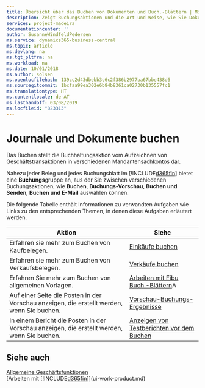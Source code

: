 ```yaml
---
title: Übersicht über das Buchen von Dokumenten und Buch.-Blättern | Microsoft Docs
description: Zeigt Buchungsaktionen und die Art und Weise, wie Sie Dokumente und Buch.-Blätter buchen können.
services: project-madeira
documentationcenter: ''
author: SusanneWindfeldPedersen
ms.service: dynamics365-business-central
ms.topic: article
ms.devlang: na
ms.tgt_pltfrm: na
ms.workload: na
ms.date: 10/01/2018
ms.author: solsen
ms.openlocfilehash: 139cc2d43dbebb3c6c2f386b2977ba67bbe438d6
ms.sourcegitcommit: 1bcfaa99ea302e6b84b8361ca02730b135557fc1
ms.translationtype: HT
ms.contentlocale: de-AT
ms.lasthandoff: 03/08/2019
ms.locfileid: "823313"
---
```

# <a name="post-documents-and-journals"></a>Journale und Dokumente buchen
Das Buchen stellt die Buchhaltungsaktion vom Aufzeichnen von Geschäftstransaktionen in verschiedenen Mandantensachkontos dar.

Nahezu jeder Beleg und jedes Buchungsblatt im [!INCLUDE[d365fin](includes/d365fin_md.md)] bietet eine **Buchungs**gruppe an, aus der Sie zwischen verschiedenen Buchungsaktionen, wie **Buchen**, **Buchungs-Vorschau**, **Buchen und Senden**, **Buchen und E-Mail** auswählen können.

Die folgende Tabelle enthält Informationen zu verwandten Aufgaben wie Links zu den entsprechenden Themen, in denen diese Aufgaben erläutert werden.

| Aktion | Siehe |
| --- | --- |
| Erfahren sie mehr zum Buchen von Kaufbelegen. |[Einkäufe buchen](ui-post-purchases.md) |
| Erfahren sie mehr zum Buchen von Verkaufsbelegen. |[Verkäufe buchen](ui-post-sales.md) |
| Erfahren Sie mehr zum Buchen von allgemeinen Vorlagen. |[Arbeiten mit Fibu Buch.-Blättern](ui-work-general-journals.md)A |
| Auf einer Seite die Posten in der Vorschau anzeigen, die erstellt werden, wenn Sie buchen. |[Vorschau-Buchungs-Ergebnisse](ui-how-preview-post-results.md) |
| In einem Bericht die Posten in der Vorschau anzeigen, die erstellt werden, wenn Sie buchen. |[Anzeigen von Testberichten vor dem Buchen](ui-how-view-test-reports-posting.md) |

## <a name="see-also"></a>Siehe auch
[Allgemeine Geschäftsfunktionen](ui-across-business-areas.md)  
[Arbeiten mit [!INCLUDE[d365fin](includes/d365fin_md.md)]](ui-work-product.md)

